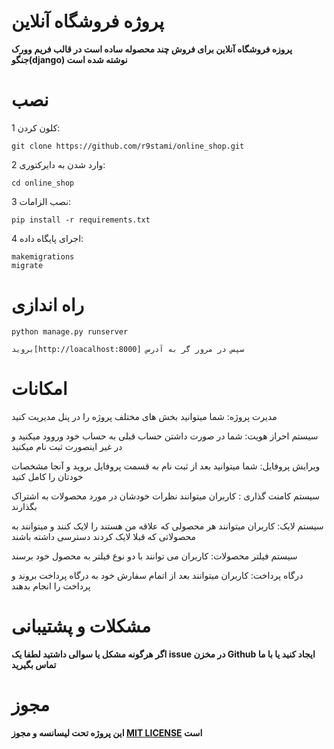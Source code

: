 # پروژه فروشگاه آنلاین
**پروزه فروشگاه آنلاین برای فروش چند محصوله ساده است در قالب فریم وورک جنگو(django) نوشته شده است**
# نصب
 1 کلون کردن:
```git
git clone https://github.com/r9stami/online_shop.git
```

2  وارد شدن به دایرکتوری:
```
cd online_shop
```

3  نصب الزامات:
```django
pip install -r requirements.txt
```

4  اجرای پایگاه داده:
```django
makemigrations
migrate
```
# راه اندازی

```django
python manage.py runserver

بروید[http://loacalhost:8000] سپس در مرور گر به آدرس
```

# امکانات
مدیرت پروژه: شما میتوانید بخش های مختلف پروژه را در پنل مدیریت کنید

سیستم احراز هویت: شما در صورت داشتن حساب قبلی به حساب خود وروود میکنید و در غیر اینصورت ثبت نام میکنید

ویرایش پروفایل: شما میتوانید بعد از ثبت نام به قسمت پروفایل بروید و آنجا مشخصات خودتان را کامل کنید

سیستم کامنت گذاری : کاربران میتوانند نظرات خودشان در مورد محصولات به اشتراک بگذارند

سیستم لایک: کاربران میتوانند هر محصولی که علاقه من هستند را لایک کنند و میتوانند به محصولاتی که قبلا لایک کردند دسترسی داشته باشند

سیستم فیلتر محصولات: کاربران می توانند با دو نوع فیلتر به محصول خود برسند

درگاه پرداخت: کاربران میتوانند بعد از اتمام سفارش خود به درگاه پرداخت بروند و پرداخت را انجام بدهند

# مشکلات و پشتیبانی 
**اگر هرگونه مشکل یا سوالی داشتید لطفا یک issue در مخزن Github ایجاد کنید یا با ما تماس بگیرید**

# مجوز
**این پروژه تحت لیسانسه و مجوز [MIT LICENSE](https://github.com/r9stami/online_shop/blob/master/LICENSE) است**
